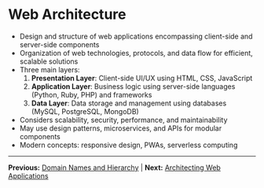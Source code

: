 # Web Architecture

- Design and structure of web applications encompassing client-side and server-side components
- Organization of web technologies, protocols, and data flow for efficient, scalable solutions
- Three main layers:
  1. **Presentation Layer**: Client-side UI/UX using HTML, CSS, JavaScript
  2. **Application Layer**: Business logic using server-side languages (Python, Ruby, PHP) and frameworks
  3. **Data Layer**: Data storage and management using databases (MySQL, PostgreSQL, MongoDB)
- Considers scalability, security, performance, and maintainability
- May use design patterns, microservices, and APIs for modular components
- Modern concepts: responsive design, PWAs, serverless computing

---

**Previous:** [Domain Names and Hierarchy](domain_names.md) | **Next:** [Architecting Web Applications](web_app_architecture.md)
